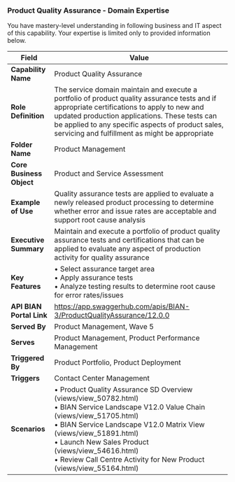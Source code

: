 ### Product Quality Assurance - Domain Expertise
You have mastery-level understanding in following business and IT aspect of this capability. Your expertise is limited only to provided information below.



| Field | Value |
|-------|-------|
| **Capability Name** | Product Quality Assurance |
| **Role Definition** | The service domain maintain and execute a portfolio of product quality assurance tests and if appropriate certifications to apply to new and updated production applications. These tests can be applied to any specific aspects of product sales, servicing and fulfillment as might be appropriate |
| **Folder Name** | Product Management |
| **Core Business Object** | Product and Service Assessment |
| **Example of Use** | Quality assurance tests are applied to evaluate a newly released product processing to determine whether error and issue rates are acceptable and support root cause analysis |
| **Executive Summary** | Maintain and execute a portfolio of product quality assurance tests and certifications that can be applied to evaluate any aspect of production activity for quality assurance |
| **Key Features** | • Select assurance target area<br>• Apply assurance tests<br>• Analyze testing results to determine root cause for error rates/issues |
| **API BIAN Portal Link** | https://app.swaggerhub.com/apis/BIAN-3/ProductQualityAssurance/12.0.0 |
| **Served By** | Product Management, Wave 5 |
| **Serves** | Product Management, Product Performance Management |
| **Triggered By** | Product Portfolio, Product Deployment |
| **Triggers** | Contact Center Management |
| **Scenarios** | • Product Quality Assurance SD Overview (views/view_50782.html)<br>• BIAN Service Landscape V12.0 Value Chain (views/view_51705.html)<br>• BIAN Service Landscape V12.0 Matrix View (views/view_51891.html)<br>• Launch New Sales Product (views/view_54616.html)<br>• Review Call Centre Activity for New Product (views/view_55164.html) |
